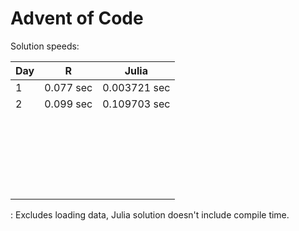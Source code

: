 # Advent of Code

Solution speeds:

| Day | R         | Julia        |
|-----|-----------|--------------|
| 1   | 0.077 sec | 0.003721 sec |
| 2   | 0.099 sec | 0.109703 sec |
|     |           |              |
|     |           |              |
|     |           |              |
|     |           |              |
|     |           |              |
|     |           |              |
|     |           |              |
|     |           |              |
|     |           |              |
|     |           |              |
|     |           |              |
|     |           |              |
|     |           |              |
|     |           |              |
|     |           |              |
|     |           |              |
|     |           |              |
|     |           |              |
|     |           |              |
|     |           |              |
|     |           |              |
|     |           |              |
|     |           |              |

: Excludes loading data, Julia solution doesn't include compile time.
